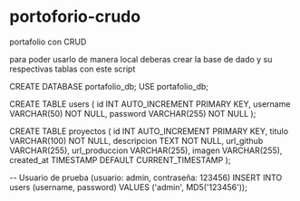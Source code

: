 # portoforio-crudo
portafolio con CRUD

para poder usarlo de manera local deberas crear la base de dado y su respectivas tablas con este script

CREATE DATABASE portafolio_db;
USE portafolio_db;

CREATE TABLE users (
  id INT AUTO_INCREMENT PRIMARY KEY,
  username VARCHAR(50) NOT NULL,
  password VARCHAR(255) NOT NULL
);

CREATE TABLE proyectos (
  id INT AUTO_INCREMENT PRIMARY KEY,
  titulo VARCHAR(100) NOT NULL,
  descripcion TEXT NOT NULL,
  url_github VARCHAR(255),
  url_produccion VARCHAR(255),
  imagen VARCHAR(255),
  created_at TIMESTAMP DEFAULT CURRENT_TIMESTAMP
);

-- Usuario de prueba (usuario: admin, contraseña: 123456)
INSERT INTO users (username, password) VALUES ('admin', MD5('123456'));
